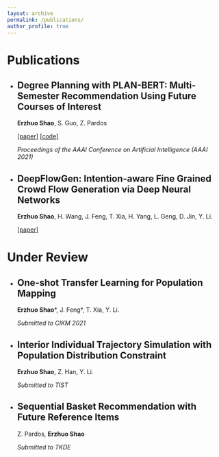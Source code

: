 ```yaml
---
layout: archive
permalink: /publications/
author_profile: true
---
```


# Publications

- ## Degree Planning with PLAN-BERT: Multi-Semester Recommendation Using Future Courses of Interest

  **Erzhuo Shao**, S. Guo, Z. Pardos

  [[paper]](https://ojs.aaai.org/index.php/AAAI/article/view/17751) [[code]](https://github.com/CAHLR/plan-bert-aaai)

  *Proceedings of the AAAI Conference on Artificial Intelligence (AAAI 2021)*



- ## DeepFlowGen: Intention-aware Fine Grained Crowd Flow Generation via Deep Neural Networks

  **Erzhuo Shao**, H. Wang, J. Feng, T. Xia, H. Yang, L. Geng, D. Jin, Y. Li.

  [[paper]](https://ieeexplore.ieee.org/document/9416248)



# Under Review

- ## One-shot Transfer Learning for Population Mapping

  **Erzhuo Shao***, J. Feng*, T. Xia, Y. Li.

  *Submitted to CIKM 2021*



- ## Interior Individual Trajectory Simulation with Population Distribution Constraint

  **Erzhuo Shao**, Z. Han, Y. Li.

  *Submitted to TIST*



- ## Sequential Basket Recommendation with Future Reference Items

  Z. Pardos, **Erzhuo Shao**

  *Submitted to TKDE*
